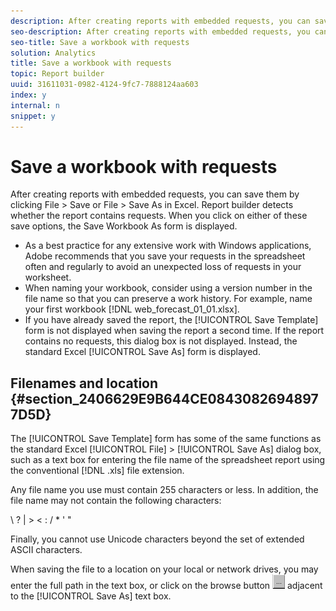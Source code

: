 ```yaml
---
description: After creating reports with embedded requests, you can save them by clicking File > Save or File > Save As in Excel. Report builder detects whether the report contains requests. When you click on either of these save options, the Save Workbook As form is displayed.
seo-description: After creating reports with embedded requests, you can save them by clicking File > Save or File > Save As in Excel. Report builder detects whether the report contains requests. When you click on either of these save options, the Save Workbook As form is displayed.
seo-title: Save a workbook with requests
solution: Analytics
title: Save a workbook with requests
topic: Report builder
uuid: 31611031-0982-4124-9fc7-7888124aa603
index: y
internal: n
snippet: y
---
```


# Save a workbook with requests

After creating reports with embedded requests, you can save them by clicking File > Save or File > Save As in Excel. Report builder detects whether the report contains requests. When you click on either of these save options, the Save Workbook As form is displayed.

* As a best practice for any extensive work with Windows applications, Adobe recommends that you save your requests in the spreadsheet often and regularly to avoid an unexpected loss of requests in your worksheet. 
* When naming your workbook, consider using a version number in the file name so that you can preserve a work history. For example, name your first workbook [!DNL web_forecast_01_01.xlsx]. 
* If you have already saved the report, the [!UICONTROL Save Template] form is not displayed when saving the report a second time. If the report contains no requests, this dialog box is not displayed. Instead, the standard Excel [!UICONTROL Save As] form is displayed.

## Filenames and location {#section_2406629E9B644CE08430826948977D5D}

The [!UICONTROL Save Template] form has some of the same functions as the standard Excel [!UICONTROL File] > [!UICONTROL Save As] dialog box, such as a text box for entering the file name of the spreadsheet report using the conventional [!DNL .xls] file extension.

Any file name you use must contain 255 characters or less. In addition, the file name may not contain the following characters:

\ ? | > < : / &#42; ' "

Finally, you cannot use Unicode characters beyond the set of extended ASCII characters.

When saving the file to a location on your local or network drives, you may enter the full path in the text box, or click on the browse button  ![browse_button.gif](assets/browse_button.gif) adjacent to the [!UICONTROL Save As] text box. 
